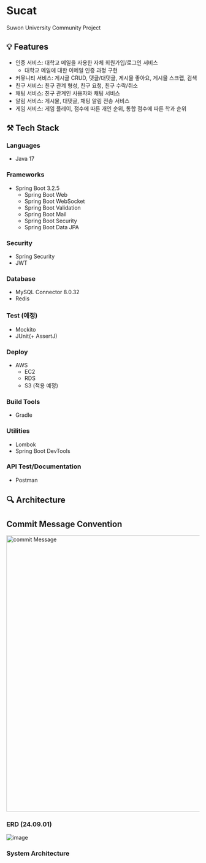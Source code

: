 # Sucat
Suwon University Community Project

## 💡 Features
- 인증 서비스: 대학교 메일을 사용한 자체 회원가입/로그인 서비스
  - 대학교 메일에 대한 이메일 인증 과정 구현
- 커뮤니티 서비스: 게시글 CRUD, 댓글/대댓글, 게시물 좋아요, 게시물 스크랩, 검색
- 친구 서비스: 친구 관계 형성, 친구 요청, 친구 수락/취소
- 채팅 서비스: 친구 관계인 사용자와 채팅 서비스
- 알림 서비스: 게시물, 대댓글, 채팅 알림 전송 서비스
- 게임 서비스: 게임 플레이, 점수에 따른 개인 순위, 통합 점수에 따른 학과 순위

## ⚒️ Tech Stack

### Languages
- Java 17

### Frameworks
- Spring Boot 3.2.5
  - Spring Boot Web
  - Spring Boot WebSocket
  - Spring Boot Validation
  - Spring Boot Mail
  - Spring Boot Security
  - Spring Boot Data JPA

### Security
- Spring Security
- JWT

### Database
- MySQL Connector 8.0.32
- Redis

### Test (예정)
- Mockito
- JUnit(+ AssertJ)

### Deploy
- AWS
  - EC2
  - RDS
  - S3 (적용 예정) 

### Build Tools
- Gradle

### Utilities
- Lombok
- Spring Boot DevTools

### API Test/Documentation 
- Postman

## 🔍 Architecture

## Commit Message Convention
<img width="721" alt="commit Message" src="https://github.com/pp8817/Sucat/assets/71458064/623550c0-c44e-418e-a801-f70af1a7ac3b">

### ERD (24.09.01)
![image](https://github.com/user-attachments/assets/adf7da68-358a-4de0-a762-f55791bedcfe)

### System Architecture
